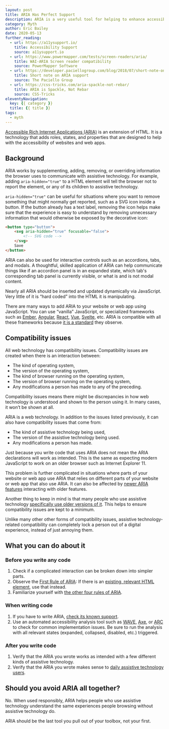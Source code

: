 ```yaml
---
layout: post
title: ARIA Has Perfect Support
description: ARIA is a very useful tool for helping to enhance accessible web experiences, but it should only be used when no other options are available.
category: Myth
author: Eric Bailey
date: 2020-05-13
further_reading:
  - url: https://a11ysupport.io/
    title: Accessibility Support
    source: a11ysupport.io
  - url: https://www.powermapper.com/tests/screen-readers/aria/
    title: WAI-ARIA Screen reader compatibility
    source: PowerMapper Software
  - url: https://developer.paciellogroup.com/blog/2018/07/short-note-on-aria-support/
    title: Short note on ARIA support
    source: The Paciello Group
  - url: https://css-tricks.com/aria-spackle-not-rebar/
    title: ARIA is Spackle, Not Rebar
    source: CSS-Tricks
eleventyNavigation:
  key: {{ category }}
  title: {{ title }}
tags:
  - myth
---
```


[Accessible Rich Internet Applications (ARIA)](/posts/getting-started-aria/) is an extension of HTML. It is a technology that adds roles, states, and properties that are designed to help with the accessibility of websites and web apps.


## Background

ARIA works by supplementing, adding, removing, or overriding information the browser uses to communicate with assistive technology. For example, adding `aria-hidden="true"` to a HTML element will tell the browser not to report the element, or any of its children to assistive technology.

`aria-hidden="true"` can be useful for situations where you want to remove something that might normally get reported, such as a SVG icon inside a button. If the button already has a text label, removing the icon helps make sure that the experience is easy to understand by removing unnecessary information that would otherwise be exposed by the decorative icon:

``` html
<button type="button">
	<svg aria-hidden="true" focusable="false">
		<!-- SVG code -->
	</svg>
	Save
</button>
```

ARIA can also be used for interactive controls such as an accordions, tabs, and modals. A thoughtful, skilled application of ARIA can help communicate things like if an accordion panel is in an expanded state, which tab's corresponding tab panel is currently visible, or what is and is not modal content.

Nearly all ARIA should be inserted and updated dynamically via JavaScript. Very little of it is “hard coded” into the HTML it is manipulating.

There are many ways to add ARIA to your website or web app using JavaScript. You can use “vanilla” JavaScript, or specialized frameworks such as [Ember](https://emberjs.com/), [Angular](https://angular.io/), [React](https://reactjs.org/), [Vue](https://vuejs.org/), [Svelte](https://svelte.dev/), etc. ARIA is compatible with all these frameworks because [it is a standard](https://w3c.github.io/aria/) they observe.


## Compatibility issues

All web technology has compatibility issues. Compatibility issues are created when there is an interaction between:

- The kind of operating system,
- The version of the operating system,
- The kind of browser running on the operating system,
- The version of browser running on the operating system,
- Any modifications a person has made to any of the preceding.

Compatibility issues means there might be discrepancies in how web technology is understood and shown to the person using it. In many cases, it won’t be shown at all.

ARIA is a web technology. In addition to the issues listed previously, it can also have compatibility issues that come from:

- The kind of assistive technology being used,
- The version of the assistive technology being used.
- Any modifications a person has made.

Just because you write code that uses ARIA does not mean the ARIA declarations will work as intended. This is the same as expecting modern JavaScript to work on an older browser such as Internet Explorer 11.

This problem is further complicated in situations where parts of your website or web app use ARIA that relies on different parts of your website or web app that also use ARIA. It can also be affected by [newer ARIA features](https://w3c.github.io/aria/#substantive-changes-since-the-last-public-working-draft) interacting with older features.

Another thing to keep in mind is that many people who use assistive technology [specifically use older versions of it](https://www.nfb.org/blog/firefox-57-and-screen-reader-compatibility). This helps to ensure compatibility issues are kept to a minimum.

Unlike many other other forms of compatibility issues, assistive technology-related compatibility can completely lock a person out of a digital experience, instead of just annoying them.


## What you can do about it

### Before you write any code

1. Check if a complicated interaction can be broken down into simpler parts.
1. Observe the [First Rule of ARIA](https://www.w3.org/TR/using-aria/#rule1): If there is an [existing, relevant HTML element](https://developer.mozilla.org/en-US/docs/Web/HTML/Element), use that instead.
1. Familiarize yourself with [the other four rules of ARIA](https://www.w3.org/TR/using-aria/#second).

### When writing code
1. If you have to write ARIA, [check its known support](https://a11ysupport.io/).
1. Use an automated accessibility analysis tool such as [WAVE](https://wave.webaim.org/extension/), [Axe](https://www.deque.com/axe/axe-for-web/), or [ARC](https://www.paciellogroup.com/toolkit/) to check for common implementation issues. Be sure to run the analysis with all relevant states (expanded, collapsed, disabled, etc.) triggered.

### After you write code

1. Verify that the ARIA you wrote works as intended with a few different kinds of assistive technology.
1. Verify that the ARIA you wrote makes sense to [daily assistive technology users](https://www.makeitfable.com/).


## Should you avoid ARIA all together?

No. When used responsibly, ARIA helps people who use assistive technology understand the same experiences people browsing without assistive technology do.

ARIA should be the last tool you pull out of your toolbox, not your first.
